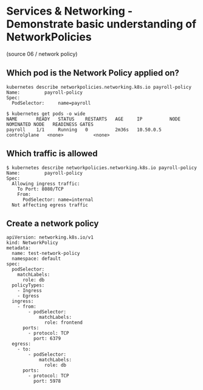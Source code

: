 # Services & Networking - Demonstrate basic understanding of NetworkPolicies

(source 06 / network policy)
## Which pod is the Network Policy applied on?

```
kubernetes describe networkpolicies.networking.k8s.io payroll-policy 
Name:         payroll-policy
Spec:
  PodSelector:     name=payroll

$ kubernetes get pods -o wide
NAME       READY   STATUS    RESTARTS   AGE     IP          NODE           NOMINATED NODE   READINESS GATES
payroll    1/1     Running   0          2m36s   10.50.0.5   controlplane   <none>           <none>
```
## Which traffic is allowed

```
$ kubernetes describe networkpolicies.networking.k8s.io payroll-policy 
Name:         payroll-policy
Spec:
  Allowing ingress traffic:
    To Port: 8080/TCP
    From:
      PodSelector: name=internal
  Not affecting egress traffic
```
## Create a network policy 

```
apiVersion: networking.k8s.io/v1
kind: NetworkPolicy
metadata:
  name: test-network-policy
  namespace: default
spec:
  podSelector:
    matchLabels:
      role: db
  policyTypes:
    - Ingress
    - Egress
  ingress:
    - from:
        - podSelector:
            matchLabels:
              role: frontend
      ports:
        - protocol: TCP
          port: 6379
  egress:
    - to:
        - podSelector:
            matchLabels:
              role: db
      ports:
        - protocol: TCP
          port: 5978
```